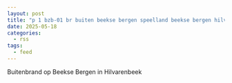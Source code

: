 ```yaml
---
layout: post
title: "p 1 bzb-01 br buiten beekse bergen speelland beekse bergen hilvarenbeek 209433"
date: 2025-05-18
categories: 
  - rss
tags: 
  - feed
---
```


Buitenbrand op Beekse Bergen in Hilvarenbeek
